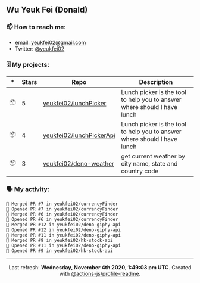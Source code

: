 ## Wu Yeuk Fei (Donald)

### 📫 How to reach me:

- email: [yeukfei02@gmail.com](yeukfei02@gmail.com)
- Twitter: [@yeukfei02](https://twitter.com/yeukfei02)

### 🗄 My projects:

|*|Stars|Repo|Description|
|---|---|---|---|
| 📦 | 5 | [yeukfei02/lunchPicker](https://github.com/yeukfei02/lunchPicker) | Lunch picker is the tool to help you to answer where should I have lunch |
| 📦 | 4 | [yeukfei02/lunchPickerApi](https://github.com/yeukfei02/lunchPickerApi) | Lunch picker is the tool to help you to answer where should I have lunch |
| 📦 | 3 | [yeukfei02/deno-weather](https://github.com/yeukfei02/deno-weather) | get current weather by city name, state and country code |

### 🗣 My activity:

```
🎉 Merged PR #7 in yeukfei02/currencyFinder
💪 Opened PR #7 in yeukfei02/currencyFinder
🎉 Merged PR #6 in yeukfei02/currencyFinder
💪 Opened PR #6 in yeukfei02/currencyFinder
🎉 Merged PR #12 in yeukfei02/deno-giphy-api
💪 Opened PR #12 in yeukfei02/deno-giphy-api
🎉 Merged PR #11 in yeukfei02/deno-giphy-api
🎉 Merged PR #9 in yeukfei02/hk-stock-api
💪 Opened PR #11 in yeukfei02/deno-giphy-api
💪 Opened PR #9 in yeukfei02/hk-stock-api
```

<!-- <img src="https://github-readme-stats.vercel.app/api?username=yeukfei02&show_icons=true&count_private=true&theme=radical" />

<img src="https://github-readme-stats.vercel.app/api/top-langs/?username=yeukfei02&theme=radical" /> -->

---

<p align="center">Last refresh: <b>Wednesday, November 4th 2020, 1:49:03 pm UTC</b>. Created with <a href=https://github.com/marketplace/actions/profile-readme>@actions-js/profile-readme</a>.</p>
